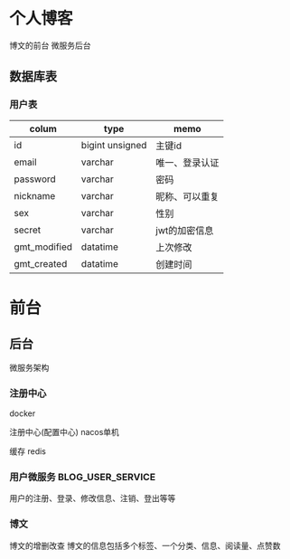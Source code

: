 # 个人博客
博文的前台
微服务后台

## 数据库表
### 用户表
colum|type|memo
-|-|-
id| bigint unsigned|主键id
email| varchar|唯一、登录认证
password| varchar|密码
nickname|varchar|昵称、可以重复
sex|varchar|性别
secret|varchar|jwt的加密信息
gmt_modified|datatime|上次修改
gmt_created|datatime|创建时间
# 前台

## 后台
微服务架构
### 注册中心
docker

注册中心(配置中心) nacos单机

缓存 redis


### 用户微服务 BLOG_USER_SERVICE
用户的注册、登录、修改信息、注销、登出等等



### 博文
博文的增删改查
博文的信息包括多个标签、一个分类、信息、阅读量、点赞数


